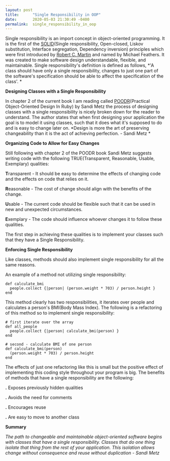 ```yaml
---
layout: post
title:      "Single Responsibility in OOP"
date:       2020-05-03 21:30:49 -0400
permalink:  single_responsibility_in_oop
---
```



Single responsibility is an import concept in object-oriented programming. It is the first of the [SOLID](https://en.wikipedia.org/wiki/SOLID)(Single responsibility, Open-closed, Liskov substitution, Interface segregation,  Dependency inversion) principles which were first introduced by [Robert C. Martin](https://en.wikipedia.org/wiki/Robert_C._Martin) and named by Michael Feathers. It was created to make software design understandable, flexible, and maintainable. Single responsibility's  definition is defined as follows, *'A class should have only a single responsibility, changes to just one part of the software's specification should be able to affect the specification of the class'. *

**Designing Classes with a Single Responsibility**

In chapter 2 of the current book I am reading called [POODR](https://www.poodr.com/)(Practical Object-Oriented Design In Ruby) by Sandi Metz the process of designing classes with a single responsibility is nicely broken down for the reader to understand. The author states that when first designing your application the goal is to model it using classes, such that it does what it's supposed to do and is easy to change later on. *Design is more the art of preserving changeability than it is the act of achieving perfection. - Sandi Metz
*

**Organizing Code to Allow for Easy Changes**

Still following with chapter 2 of the POODR book Sandi Metz suggests writing code with the following TRUE(Transparent, Reasonable, Usable, Exemplary) qualities:

**T**ransparent - It should be easy to determine the effects of changing code and the effects on code that relies on it.

**R**easonable - The cost of change should align with the  benefits of the change.

**U**sable - The current code should be flexible such that it can be used in new and unexpected circumstances.

**E**xemplary - The code should influence whoever changes it to follow these qualities.

The first step in achieving these qualities is to implement your classes such that they have a Single Responsibility.


**Enforcing Single Responsibility**

Like classes, methods should also implement single responsibility for all the same reasons.

An example of a method not utilizing single responsibility:
```
def calculate_bmi
  people.collect {|person| (person.weight * 703) / person.height }
end
```
This method clearly has two responsibilities, it iterates over people and calculates a person's BMI(Body Mass Index).
The following is a refactoring of this method so to implement single responsibility:
```
# first iterate over the array
def all_people
  people.collect {|person| calculate_bmi(person) }
end 

# second - calculate BMI of one person
def calculate_bmi(person)
  (person.weight * 703) / person.height
end
```

The effects of just one refactoring like this is small but the positive effect of implementing this coding style throughout your program is big. The benefits of methods that have a single responsibility are the following:

**.** Exposes previously hidden qualities

**.** Avoids the need for comments 

**.** Encourages reuse 

**.** Are easy to move to another class


**Summary**

*The path to changeable and maintainable object-oriented software begins with classes that have a single responsibility. Classes that do one thing isolate that thing from the rest of your application. This isolation allows change without consequence and reuse without duplication - Sandi Metz*
